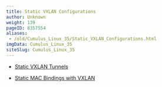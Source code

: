 ```yaml
---
title: Static VXLAN Configurations
author: Unknown
weight: 139
pageID: 8357554
aliases:
 - /old/Cumulus_Linux_35/Static_VXLAN_Configurations.html
imgData: Cumulus_Linux_35
siteSlug: Cumulus_Linux_35
---
```

  - [Static VXLAN
    Tunnels](/old/Cumulus_Linux_35/Static_VXLAN_Tunnels.html)

  - [Static MAC Bindings with
    VXLAN](/old/Cumulus_Linux_35/Static_MAC_Bindings_with_VXLAN.html)
